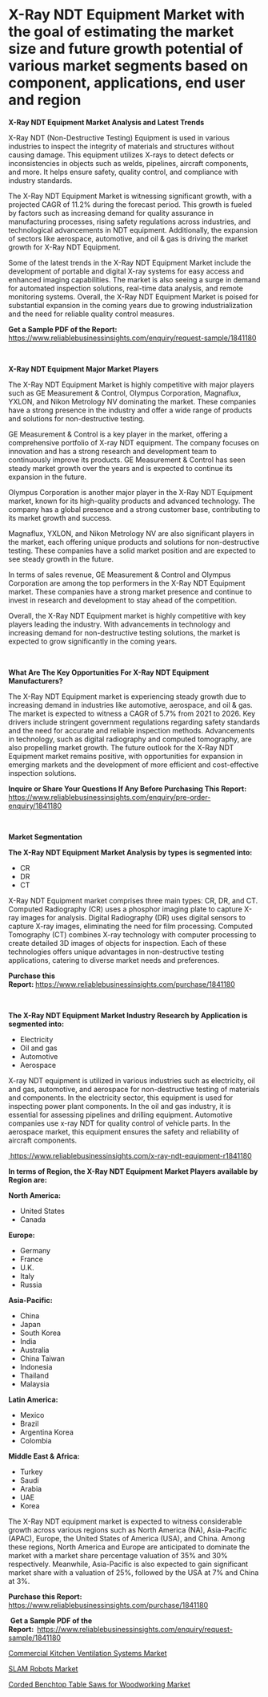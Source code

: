 <p><h1>X-Ray NDT Equipment Market with the goal of estimating the market size and future growth potential of various market segments based on component, applications, end user and region</h1></p><p><strong>X-Ray NDT Equipment Market Analysis and Latest Trends</strong></p>
<p><p>X-Ray NDT (Non-Destructive Testing) Equipment is used in various industries to inspect the integrity of materials and structures without causing damage. This equipment utilizes X-rays to detect defects or inconsistencies in objects such as welds, pipelines, aircraft components, and more. It helps ensure safety, quality control, and compliance with industry standards.</p><p>The X-Ray NDT Equipment Market is witnessing significant growth, with a projected CAGR of 11.2% during the forecast period. This growth is fueled by factors such as increasing demand for quality assurance in manufacturing processes, rising safety regulations across industries, and technological advancements in NDT equipment. Additionally, the expansion of sectors like aerospace, automotive, and oil & gas is driving the market growth for X-Ray NDT Equipment.</p><p>Some of the latest trends in the X-Ray NDT Equipment Market include the development of portable and digital X-ray systems for easy access and enhanced imaging capabilities. The market is also seeing a surge in demand for automated inspection solutions, real-time data analysis, and remote monitoring systems. Overall, the X-Ray NDT Equipment Market is poised for substantial expansion in the coming years due to growing industrialization and the need for reliable quality control measures.</p></p>
<p><strong>Get a Sample PDF of the Report:&nbsp;</strong> <a href="https://www.reliablebusinessinsights.com/enquiry/request-sample/1841180">https://www.reliablebusinessinsights.com/enquiry/request-sample/1841180</a></p>
<p>&nbsp;</p>
<p><strong>X-Ray NDT Equipment Major Market Players</strong></p>
<p><p>The X-Ray NDT Equipment Market is highly competitive with major players such as GE Measurement & Control, Olympus Corporation, Magnaflux, YXLON, and Nikon Metrology NV dominating the market. These companies have a strong presence in the industry and offer a wide range of products and solutions for non-destructive testing.</p><p>GE Measurement & Control is a key player in the market, offering a comprehensive portfolio of X-ray NDT equipment. The company focuses on innovation and has a strong research and development team to continuously improve its products. GE Measurement & Control has seen steady market growth over the years and is expected to continue its expansion in the future.</p><p>Olympus Corporation is another major player in the X-Ray NDT Equipment market, known for its high-quality products and advanced technology. The company has a global presence and a strong customer base, contributing to its market growth and success.</p><p>Magnaflux, YXLON, and Nikon Metrology NV are also significant players in the market, each offering unique products and solutions for non-destructive testing. These companies have a solid market position and are expected to see steady growth in the future.</p><p>In terms of sales revenue, GE Measurement & Control and Olympus Corporation are among the top performers in the X-Ray NDT Equipment market. These companies have a strong market presence and continue to invest in research and development to stay ahead of the competition.</p><p>Overall, the X-Ray NDT Equipment market is highly competitive with key players leading the industry. With advancements in technology and increasing demand for non-destructive testing solutions, the market is expected to grow significantly in the coming years.</p></p>
<p>&nbsp;</p>
<p><strong>What Are The Key Opportunities For X-Ray NDT Equipment Manufacturers?</strong></p>
<p><p>The X-Ray NDT Equipment market is experiencing steady growth due to increasing demand in industries like automotive, aerospace, and oil & gas. The market is expected to witness a CAGR of 5.7% from 2021 to 2026. Key drivers include stringent government regulations regarding safety standards and the need for accurate and reliable inspection methods. Advancements in technology, such as digital radiography and computed tomography, are also propelling market growth. The future outlook for the X-Ray NDT Equipment market remains positive, with opportunities for expansion in emerging markets and the development of more efficient and cost-effective inspection solutions.</p></p>
<p><strong>Inquire or Share Your Questions If Any Before Purchasing This Report:</strong> <a href="https://www.reliablebusinessinsights.com/enquiry/pre-order-enquiry/1841180">https://www.reliablebusinessinsights.com/enquiry/pre-order-enquiry/1841180</a></p>
<p>&nbsp;</p>
<p><strong>Market Segmentation</strong></p>
<p><strong>The X-Ray NDT Equipment Market Analysis by types is segmented into:</strong></p>
<p><ul><li>CR</li><li>DR</li><li>CT</li></ul></p>
<p><p>X-Ray NDT Equipment market comprises three main types: CR, DR, and CT. Computed Radiography (CR) uses a phosphor imaging plate to capture X-ray images for analysis. Digital Radiography (DR) uses digital sensors to capture X-ray images, eliminating the need for film processing. Computed Tomography (CT) combines X-ray technology with computer processing to create detailed 3D images of objects for inspection. Each of these technologies offers unique advantages in non-destructive testing applications, catering to diverse market needs and preferences.</p></p>
<p><strong>Purchase this Report:&nbsp;</strong><a href="https://www.reliablebusinessinsights.com/purchase/1841180">https://www.reliablebusinessinsights.com/purchase/1841180</a></p>
<p>&nbsp;</p>
<p><strong>The X-Ray NDT Equipment Market Industry Research by Application is segmented into:</strong></p>
<p><ul><li>Electricity</li><li>Oil and gas</li><li>Automotive</li><li>Aerospace</li></ul></p>
<p><p>X-ray NDT equipment is utilized in various industries such as electricity, oil and gas, automotive, and aerospace for non-destructive testing of materials and components. In the electricity sector, this equipment is used for inspecting power plant components. In the oil and gas industry, it is essential for assessing pipelines and drilling equipment. Automotive companies use x-ray NDT for quality control of vehicle parts. In the aerospace market, this equipment ensures the safety and reliability of aircraft components.</p></p>
<p><a href="https://www.reliablebusinessinsights.com/x-ray-ndt-equipment-r1841180">&nbsp;https://www.reliablebusinessinsights.com/x-ray-ndt-equipment-r1841180</a></p>
<p><strong>In terms of Region, the X-Ray NDT Equipment Market Players available by Region are:</strong></p>
<p>
    <p> <strong> North America: </strong>
        <ul>
            <li>United States</li>
            <li>Canada</li>
        </ul>
        </p> 
    <p> <strong> Europe: </strong>
        <ul>
            <li>Germany</li>
            <li>France</li>
            <li>U.K.</li>
            <li>Italy</li>
            <li>Russia</li>
        </ul>
        </p> 
    <p> <strong> Asia-Pacific: </strong>
        <ul>
            <li>China</li>
            <li>Japan</li>
            <li>South Korea</li>
            <li>India</li>
            <li>Australia</li>
            <li>China Taiwan</li>
            <li>Indonesia</li>
            <li>Thailand</li>
            <li>Malaysia</li>
        </ul>
        </p> 
    <p> <strong> Latin America: </strong>
        <ul>
            <li>Mexico</li>
            <li>Brazil</li>
            <li>Argentina Korea</li>
            <li>Colombia</li>
        </ul>
        </p> 
    <p> <strong> Middle East & Africa: </strong>
        <ul>
            <li>Turkey</li>
            <li>Saudi</li>
            <li>Arabia</li>
            <li>UAE</li>
            <li>Korea</li>
        </ul>
    </p>
    </p>
<p><p>The X-Ray NDT equipment market is expected to witness considerable growth across various regions such as North America (NA), Asia-Pacific (APAC), Europe, the United States of America (USA), and China. Among these regions, North America and Europe are anticipated to dominate the market with a market share percentage valuation of 35% and 30% respectively. Meanwhile, Asia-Pacific is also expected to gain significant market share with a valuation of 25%, followed by the USA at 7% and China at 3%.</p></p>
<p><strong>Purchase this Report: </strong><a href="https://www.reliablebusinessinsights.com/purchase/1841180">https://www.reliablebusinessinsights.com/purchase/1841180</a></p>
<p>&nbsp;<strong>Get a Sample PDF of the Report:&nbsp;&nbsp;</strong><a href="https://www.reliablebusinessinsights.com/enquiry/request-sample/1841180">https://www.reliablebusinessinsights.com/enquiry/request-sample/1841180</a></p>
<p><strong></strong></p>
<p><p><a href="https://github.com/MaraKoelpin2023/Market-Research-Report-List-1/blob/main/commercial-kitchen-ventilation-systems-market.md">Commercial Kitchen Ventilation Systems Market</a></p><p><a href="https://github.com/maudAbbott7/Market-Research-Report-List-1/blob/main/slam-robots-market.md">SLAM Robots Market</a></p><p><a href="https://view.publitas.com/reportprime-1/global-corded-benchtop-table-saws-for-woodworking-market-size-is-expected-to-reach-at-a-cagr-of-14-1-and-this-report-covers-market-growth-trend-opportunity-and-forecast-2024-2031/">Corded Benchtop Table Saws for Woodworking Market</a></p></p>